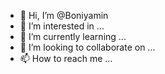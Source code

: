 - 👋 Hi, I’m @Boniyamin
- 👀 I’m interested in ...
- 🌱 I’m currently learning ...
- 💞️ I’m looking to collaborate on ...
- 📫 How to reach me ...

<!---
Boniyamin/Boniyamin is a ✨ special ✨ repository because its `README.md` (this file) appears on your GitHub profile.
You can click the Preview link to take a look at your changes.
--->

